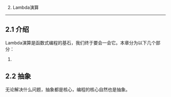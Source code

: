 2. Lambda演算
---

## 2.1 介绍
Lambda演算是函数式编程的基石，我们终于要会一会它。本章分为以下几个部分：

1. 


## 2.2 抽象
无论解决什么问题，抽象都是核心，编程的核心自然也是抽象。
